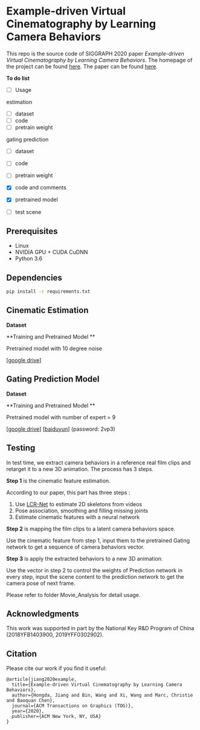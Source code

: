 # Example-driven Virtual Cinematography by Learning Camera Behaviors 

This repo is the source code of SIGGRAPH 2020 paper *Example-driven Virtual Cinematography by Learning Camera Behaviors*. The homepage of the project can be found [here](https://jianghd1996.github.io/publication/sig_2020/). The paper can be found [here](https://jianghd1996.github.io/publication/sig_2020/SIG_2020.pdf).



**To do list**

- [ ] Usage

estimation

- [ ] dataset
- [ ] code
- [ ] pretrain weight

gating prediction

- [ ] dataset

- [ ] code
- [ ] pretrain weight
- [x] code and comments
- [x] pretrained model
- [ ] test scene





## Prerequisites

- Linux
- NVIDIA GPU + CUDA CuDNN
- Python 3.6



## Dependencies

```bash
pip install -r requirements.txt
```



 ## Cinematic Estimation



**Dataset**



**Training and Pretrained Model **



Pretrained model with 10 degree noise

[[google drive](https://drive.google.com/file/d/1PpAKJk8OYqP1m_oMr4DhfHDZiGrN7MQV/view?usp=sharing)]  





## Gating Prediction Model


**Dataset**



**Training and Pretrained Model **



Pretrained model with number of expert = 9 

[[google drive](https://drive.google.com/file/d/1-ulS9hXV1T0FjlWZAo2uAbYe8V__Lntq/view?usp=sharing)]     [[baiduyun](https://pan.baidu.com/s/1bgyuupD0-CaeEH5AE_I6aQ)] (password: 2vp3)







## Testing

In test time, we extract camera behaviors in a reference real film clips and retarget it to a new 3D animation. The process has 3 steps. 



**Step 1** is the cinematic feature estimation. 

According to our paper, this part has three steps :

1. Use [LCR-Net](http://lear.inrialpes.fr/src/LCR-Net/) to estimate 2D skeletons from videos
2. Pose association, smoothing and filling missing joints
3. Estimate cinematic features with a neural network



**Step 2** is mapping the film clips to a latent camera behaviors space.

Use the cinematic feature from step 1, input them to the pretrained Gating network to get a sequence of camera behaviors vector.



**Step 3** is apply the extracted behaviors to a new 3D animation.

Use the vector in step 2 to control the weights of Prediction network in every step, input the scene content to the prediction network to get the camera pose of next frame.



Please refer to folder Movie_Analysis for detail usage.



## Acknowledgments


This work was supported in part by the National Key R&D Program of China (2018YFB1403900, 2019YFF0302902).



## Citation


Please cite our work if you find it useful:

```
@article{jiang2020example,
  title={Example-driven Virtual Cinematography by Learning Camera Behaviors},
  author={Hongda, Jiang and Bin, Wang and Xi, Wang and Marc, Christie and Baoquan Chen},
  journal={ACM Transactions on Graphics (TOG)},
  year={2020},
  publisher={ACM New York, NY, USA}
}
```

